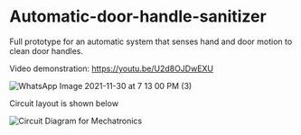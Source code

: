 # Automatic-door-handle-sanitizer
Full prototype for an automatic system that senses hand and door motion to clean door handles.

Video demonstration: https://youtu.be/U2d8OJDwEXU

![WhatsApp Image 2021-11-30 at 7 13 00 PM (3)](https://user-images.githubusercontent.com/96152967/208509957-88a697c0-b26d-4776-b951-c0b049421499.jpeg)


Circuit layout is shown below 


![Circuit Diagram for Mechatronics](https://user-images.githubusercontent.com/96152967/216748909-f1f1438a-1001-4ace-bc92-f6559a8c04e3.png)
